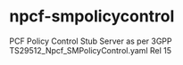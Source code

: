 # npcf-smpolicycontrol
PCF Policy Control Stub Server as per 3GPP TS29512_Npcf_SMPolicyControl.yaml Rel 15
